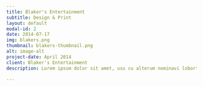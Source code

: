 ```yaml
---
title: Blaker's Entertainment
subtitle: Design & Print
layout: default
modal-id: 2
date: 2014-07-17
img: blakers.png
thumbnail: blakers-thumbnail.png
alt: image-alt
project-date: April 2014
client: Blaker's Entertainment
description: Lorem ipsum dolor sit amet, usu cu alterum nominavi lobortis. At duo novum diceret. Tantas apeirian vix et, usu sanctus postulant inciderint ut, populo diceret necessitatibus in vim. Cu eum dicam feugiat noluisse.

---
```

